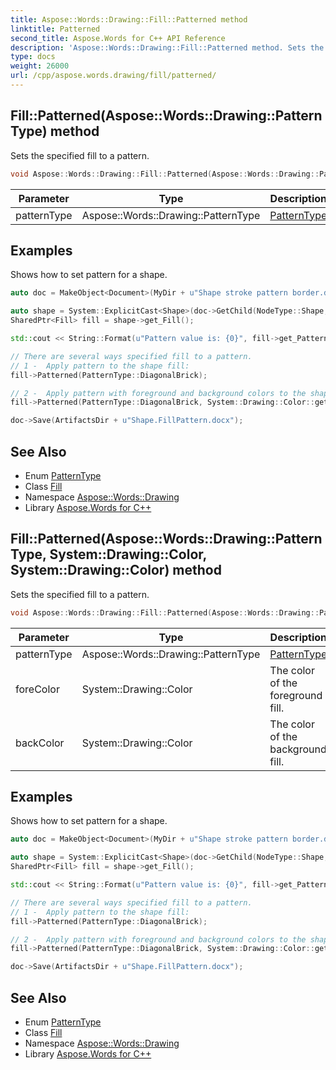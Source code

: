 ```yaml
---
title: Aspose::Words::Drawing::Fill::Patterned method
linktitle: Patterned
second_title: Aspose.Words for C++ API Reference
description: 'Aspose::Words::Drawing::Fill::Patterned method. Sets the specified fill to a pattern in C++.'
type: docs
weight: 26000
url: /cpp/aspose.words.drawing/fill/patterned/
---
```

## Fill::Patterned(Aspose::Words::Drawing::PatternType) method


Sets the specified fill to a pattern.

```cpp
void Aspose::Words::Drawing::Fill::Patterned(Aspose::Words::Drawing::PatternType patternType)
```


| Parameter | Type | Description |
| --- | --- | --- |
| patternType | Aspose::Words::Drawing::PatternType | [PatternType](../../patterntype/) |

## Examples



Shows how to set pattern for a shape. 
```cpp
auto doc = MakeObject<Document>(MyDir + u"Shape stroke pattern border.docx");

auto shape = System::ExplicitCast<Shape>(doc->GetChild(NodeType::Shape, 0, true));
SharedPtr<Fill> fill = shape->get_Fill();

std::cout << String::Format(u"Pattern value is: {0}", fill->get_Pattern()) << std::endl;

// There are several ways specified fill to a pattern.
// 1 -  Apply pattern to the shape fill:
fill->Patterned(PatternType::DiagonalBrick);

// 2 -  Apply pattern with foreground and background colors to the shape fill:
fill->Patterned(PatternType::DiagonalBrick, System::Drawing::Color::get_Aqua(), System::Drawing::Color::get_Bisque());

doc->Save(ArtifactsDir + u"Shape.FillPattern.docx");
```

## See Also

* Enum [PatternType](../../patterntype/)
* Class [Fill](../)
* Namespace [Aspose::Words::Drawing](../../)
* Library [Aspose.Words for C++](../../../)
## Fill::Patterned(Aspose::Words::Drawing::PatternType, System::Drawing::Color, System::Drawing::Color) method


Sets the specified fill to a pattern.

```cpp
void Aspose::Words::Drawing::Fill::Patterned(Aspose::Words::Drawing::PatternType patternType, System::Drawing::Color foreColor, System::Drawing::Color backColor)
```


| Parameter | Type | Description |
| --- | --- | --- |
| patternType | Aspose::Words::Drawing::PatternType | [PatternType](../../patterntype/) |
| foreColor | System::Drawing::Color | The color of the foreground fill. |
| backColor | System::Drawing::Color | The color of the background fill. |

## Examples



Shows how to set pattern for a shape. 
```cpp
auto doc = MakeObject<Document>(MyDir + u"Shape stroke pattern border.docx");

auto shape = System::ExplicitCast<Shape>(doc->GetChild(NodeType::Shape, 0, true));
SharedPtr<Fill> fill = shape->get_Fill();

std::cout << String::Format(u"Pattern value is: {0}", fill->get_Pattern()) << std::endl;

// There are several ways specified fill to a pattern.
// 1 -  Apply pattern to the shape fill:
fill->Patterned(PatternType::DiagonalBrick);

// 2 -  Apply pattern with foreground and background colors to the shape fill:
fill->Patterned(PatternType::DiagonalBrick, System::Drawing::Color::get_Aqua(), System::Drawing::Color::get_Bisque());

doc->Save(ArtifactsDir + u"Shape.FillPattern.docx");
```

## See Also

* Enum [PatternType](../../patterntype/)
* Class [Fill](../)
* Namespace [Aspose::Words::Drawing](../../)
* Library [Aspose.Words for C++](../../../)
